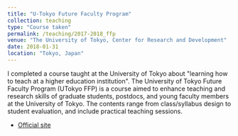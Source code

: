 ```yaml
---
title: "U-Tokyo Future Faculty Program"
collection: teaching
type: "Course taken"
permalink: /teaching/2017-2018_ffp
venue: "The University of Tokyo, Center for Research and Development"
date: 2018-01-31
location: "Tokyo, Japan"
---
```


I completed a course taught at the University of Tokyo about "learning how to teach at a higher education institution". The University of Tokyo Future Faculty Program (UTokyo FFP) is a course aimed to enhance teaching and research skills of graduate students, postdocs, and young faculty members at the University of Tokyo. The contents range from class/syllabus design to student evaluation, and include practical teaching sessions.

- [Official site](https://www.utokyofd.com/en/ffp/)

